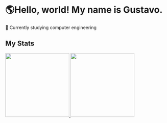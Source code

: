 <h1>🌎Hello, world! My name is Gustavo.</h1>

📖 Currently studying computer engineering

<h2>My Stats</h2>
<div>
  <a href= "https://beacons.ai/Gustalex">
  <img height="200em" src="https://github-readme-stats.vercel.app/api?username=Gustalex&show_icons=true&theme=highcontrast"/>
  <img height="200em" src="https://github-readme-stats.vercel.app/api/top-langs/?username=Gustalex&theme=highcontrast"/>
</div>

 
